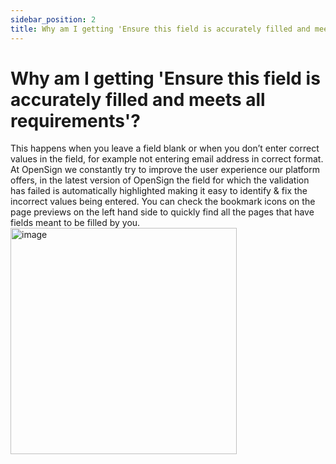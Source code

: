 ```yaml
---
sidebar_position: 2
title: Why am I getting 'Ensure this field is accurately filled and meets all requirements'?
---
```


# Why am I getting 'Ensure this field is accurately filled and meets all requirements'?
This happens when you leave a field blank or when you don’t enter correct values in the field, for example not entering email address in correct format. 
At OpenSign we constantly try to improve the user experience our platform offers, in the latest version of OpenSign the field for which the validation has failed is automatically highlighted making it easy to identify & fix the incorrect values being entered.
You can check the bookmark icons on the page previews on the left hand side to quickly find all the pages that have fields meant to be filled by you.
<img width="362" alt="image" src="https://github.com/OpenSignLabs/OpenSign/assets/5486116/0e9458d1-3013-4af8-a98f-c7ff01d5d4f2">
